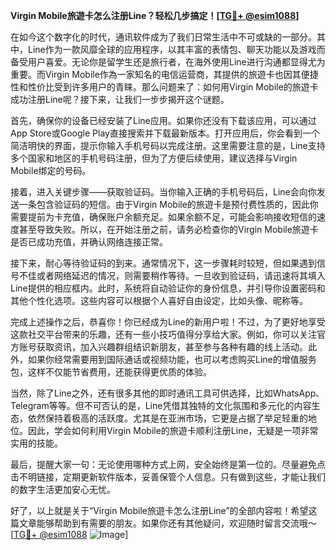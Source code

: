 **Virgin Mobile旅遊卡怎么注册Line？轻松几步搞定！[[TG💪+ @esim1088](https://t.me/s/esim1088)]**

在如今这个数字化的时代，通讯软件成为了我们日常生活中不可或缺的一部分。其中，Line作为一款风靡全球的应用程序，以其丰富的表情包、聊天功能以及游戏而备受用户喜爱。无论你是留学生还是旅行者，在海外使用Line进行沟通都显得尤为重要。而Virgin Mobile作為一家知名的电信运营商，其提供的旅遊卡也因其便捷性和性价比受到许多用户的青睐。那么问题来了：如何用Virgin Mobile的旅遊卡成功注册Line呢？接下来，让我们一步步揭开这个谜题。

首先，确保你的设备已经安装了Line应用。如果你还没有下载该应用，可以通过App Store或Google Play直接搜索并下载最新版本。打开应用后，你会看到一个简洁明快的界面，提示你输入手机号码以完成注册。这里需要注意的是，Line支持多个国家和地区的手机号码注册，但为了方便后续使用，建议选择与Virgin Mobile绑定的号码。

接着，进入关键步骤——获取验证码。当你输入正确的手机号码后，Line会向你发送一条包含验证码的短信。由于Virgin Mobile的旅遊卡是预付费性质的，因此你需要提前为卡充值，确保账户余额充足。如果余额不足，可能会影响接收短信的速度甚至导致失败。所以，在开始注册之前，请务必检查你的Virgin Mobile旅遊卡是否已成功充值，并确认网络连接正常。

接下来，耐心等待验证码的到来。通常情况下，这一步骤耗时较短，但如果遇到信号不佳或者网络延迟的情况，则需要稍作等待。一旦收到验证码，请迅速将其填入Line提供的相应框内。此时，系统将自动验证你的身份信息，并引导你设置密码和其他个性化选项。这些内容可以根据个人喜好自由设定，比如头像、昵称等。

完成上述操作之后，恭喜你！你已经成为Line的新用户啦！不过，为了更好地享受这款社交平台带来的乐趣，还有一些小技巧值得分享给大家。例如，你可以关注官方账号获取资讯，加入兴趣群组结识新朋友，甚至参与各种有趣的线上活动。此外，如果你经常需要用到国际通话或视频功能，也可以考虑购买Line的增值服务包，这样不仅能节省费用，还能获得更优质的体验。

当然，除了Line之外，还有很多其他的即时通讯工具可供选择，比如WhatsApp、Telegram等等。但不可否认的是，Line凭借其独特的文化氛围和多元化的内容生态，依然保持着极高的活跃度。尤其是在亚洲市场，它更是占据了举足轻重的地位。因此，学会如何利用Virgin Mobile的旅遊卡顺利注册Line，无疑是一项非常实用的技能。

最后，提醒大家一句：无论使用哪种方式上网，安全始终是第一位的。尽量避免点击不明链接，定期更新软件版本，妥善保管个人信息。只有做到这些，才能让我们的数字生活更加安心无忧。

好了，以上就是关于“Virgin Mobile旅遊卡怎么注册Line”的全部内容啦！希望这篇文章能够帮助到有需要的朋友。如果你还有其他疑问，欢迎随时留言交流哦～[[TG💪+ @esim1088](https://t.me/s/esim1088) ![Image](https://i.postimg.cc/4NQfJmqS/Snipaste-2025-05-13-00-14-12.png)]